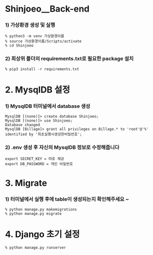 # Shinjoeo__Back-end

### 1) 가상환경 생성 및 실행

```
% python3 -m venv 가상환경이름
% source 가상환경이름/Scripts/activate
% cd Shinjoeo

```

### 2) 최상위 폴더의 requirements.txt로 필요한 package 설치

```
% pip3 install -r requirements.txt
```

# 2. MysqlDB 설정

### 1) MysqlDB 터미널에서 database 생성

```
MysqlDB [(none)]> create database Shinjoeo;
MysqlDB [(none)]> use Shinjoeo;
Database changed
MysqlDB [Billage]> grant all privileges on Billage.* to 'root'@'%' identified by '최초실행시생성한비밀번호';
```

### 2) .env 생성 후 자신의 MysqlDB 정보로 수정해줍니다

```
export SECRET_KEY = 따로 제공 
export DB_PASSWORD = 개인 비밀번호

```

# 3. Migrate

### 1) 터미널에서 실행 후에 table이 생성되는지 확인해주세요 ~

```
% python manage.py makemigrations
% python manage.py migrate 
```


# 4. Django 초기 설정

```
% python manage.py runserver 
```
